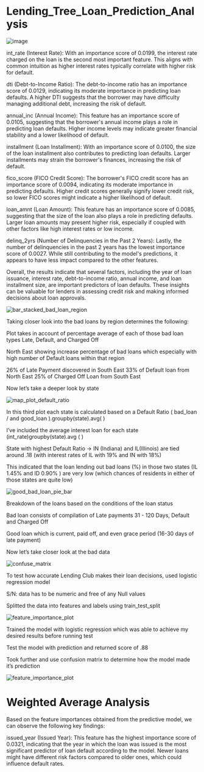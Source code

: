 # Lending_Tree_Loan_Prediction_Analysis



![image](https://github.com/davisdw/Lending_Tree_Loan_Prediction_Analysis/assets/140672220/d992dd17-a90d-427a-a6ad-312380487662)




int_rate (Interest Rate): With an importance score of 0.0199, the interest rate charged on the loan is the second most important feature. This aligns with common intuition as higher interest rates typically correlate with higher risk for default.

dti (Debt-to-Income Ratio): The debt-to-income ratio has an importance score of 0.0129, indicating its moderate importance in predicting loan defaults. A higher DTI suggests that the borrower may have difficulty managing additional debt, increasing the risk of default.

annual_inc (Annual Income): This feature has an importance score of 0.0105, suggesting that the borrower's annual income plays a role in predicting loan defaults. Higher income levels may indicate greater financial stability and a lower likelihood of default.

installment (Loan Installment): With an importance score of 0.0100, the size of the loan installment also contributes to predicting loan defaults. Larger installments may strain the borrower's finances, increasing the risk of default.

fico_score (FICO Credit Score): The borrower's FICO credit score has an importance score of 0.0094, indicating its moderate importance in predicting defaults. Higher credit scores generally signify lower credit risk, so lower FICO scores might indicate a higher likelihood of default.

loan_amnt (Loan Amount): This feature has an importance score of 0.0085, suggesting that the size of the loan also plays a role in predicting defaults. Larger loan amounts may present higher risk, especially if coupled with other factors like high interest rates or low income.

delinq_2yrs (Number of Delinquencies in the Past 2 Years): Lastly, the number of delinquencies in the past 2 years has the lowest importance score of 0.0027. While still contributing to the model's predictions, it appears to have less impact compared to the other features.

Overall, the results indicate that several factors, including the year of loan issuance, interest rate, debt-to-income ratio, annual income, and loan installment size, are important predictors of loan defaults. These insights can be valuable for lenders in assessing credit risk and making informed decisions about loan approvals.





![bar_stacked_bad_loan_region](https://github.com/davisdw/Lending_Tree_Loan_Prediction_Analysis/assets/104311388/172b5f32-b606-4247-a384-63548923787e)


Taking closer look into the bad loans by region determines the following: 

Plot takes in account of percentage average of each of those bad loan types Late, Default, and Charged Off

North East showing increase percentage of bad loans which especially with high number of Default loans within that region

26% of Late Payment discovered in  South East
33% of Default loan from North East
25% of Charged Off Loan from South East

Now let’s take a deeper look by state


![map_plot_default_ratio](https://github.com/davisdw/Lending_Tree_Loan_Prediction_Analysis/assets/104311388/838202ab-2631-4510-8564-09a13b88d5a1)


In this third plot each state is calculated based on a Default Ratio ( bad_loan / and good_loan ).groupby(state).avg(  ) 

I’ve included the average interest loan for each state (int_rate)groupby(state).avg ( )

State with highest Default Ratio -> IN (Indiana) and IL(Illinois) are tied around .18 (with interest rates of IL with 19% and IN with 18%)

This indicated that the loan lending out bad loans  (%)  in those two states (IL 1.45% and ID 0.90% ) are very low (which chances of residents in either of those states are quite low)





![good_bad_loan_pie_bar](https://github.com/davisdw/Lending_Tree_Loan_Prediction_Analysis/assets/104311388/9dcd6c32-41bf-4053-bd77-02c70f4f6e42)



Breakdown of the loans based on the conditions of the loan status 

Bad loan consists of compilation of Late payments 31 - 120 Days, Default and Charged Off

Good loan which is current, paid off, and even grace period (16-30 days of late payment)

Now let’s take closer look at the bad data




![confuse_matrix](https://github.com/davisdw/Lending_Tree_Loan_Prediction_Analysis/assets/104311388/f67bf527-1a36-4942-950d-cc8d7448a25f)



To test how accurate Lending Club makes their loan decisions, used logistic regression model 

S/N: data has to be numeric and free of any Null values 

Splitted the data into features and labels using train_test_split 



![feature_importance_plot](https://github.com/davisdw/Lending_Tree_Loan_Prediction_Analysis/assets/104311388/bf8acf48-0c3a-412b-96a7-70c42b90addd)





Trained the model with logistic regression which was able to achieve my desired results before running test 

Test the model with prediction and returned score of .88

Took further and use confusion matrix to determine how the model made it’s prediction 




![feature_importance_plot](https://github.com/davisdw/Lending_Tree_Loan_Prediction_Analysis/assets/104311388/bf8acf48-0c3a-412b-96a7-70c42b90addd)




# Weighted Average Analysis

Based on the feature importances obtained from the predictive model, we can observe the following key findings:

issued_year (Issued Year): This feature has the highest importance score of 0.0321, indicating that the year in which the loan was issued is the most significant predictor of loan default according to the model. Newer loans might have different risk factors compared to older ones, which could influence default rates.

